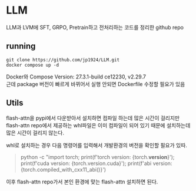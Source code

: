 # LLM

LLM과 LVM에 SFT, GRPO, Pretrain하고 전처리하는 코드를 정리한 github repo<br>

## running

```
git clone https://github.com/jp1924/LLM.git
docker compose up -d 
```

Docker와 Compose Version: 27.3.1-build ce12230, v2.29.7<br>
근데 package 버전이 빠르게 바뀌어서 실행 안되면 Dockerfile 수정할 필요가 있음<br>

## Utils

flash-attn을 pypi에서 다운받아서 설치하면 컴파일 하는데 많은 시간이 걸리지만<br>
flash-attn repo에서 제공하는 whl파일은 이미 컴파일이 되어 있기 때문에 설치하는데 많은 시간이 걸리지 않는다.<br>

whl로 설치하는 경우 다음 명령어를 입력해서 개발환경의 버전을 확인할 필요가 있따.<br>
> python -c "import torch; print(f'torch version: {torch.__version__}'); print(f'cuda version: {torch.version.cuda}'); print(f'abi version: {torch.compiled_with_cxx11_abi()}')

이후 flash-attn repo가서 본인 환경에 맞는 flash-attn 설치하면 된다.<br>
